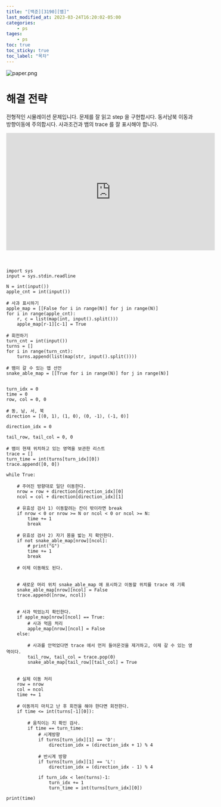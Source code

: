 ```yaml
---
title: "[백준][3190][뱀]"
last_modified_at: 2023-03-24T16:20:02-05:00
categories:
    - ps
tages:
    - ps
toc: true
toc_sticky: true
toc_label: "목차"
---
```


![paper.png](../../../image/ps.png)

# 해결 전략

전형적인 시뮬레이션 문제입니다. 문제를 잘 읽고 step 을 구현합시다. 동서남북 이동과 방향이동에 주의합시다. 사과조건과 뱀의 trace 를 잘 표시해야 합니다.


<iframe width="560" height="315" src="https://www.youtube.com/embed/afC0h53Ib1o" title="YouTube video player" frameborder="0" allow="accelerometer; autoplay; clipboard-write; encrypted-media; gyroscope; picture-in-picture; web-share" allowfullscreen></iframe>




<br>
<br>
<br>



```
import sys
input = sys.stdin.readline

N = int(input())
apple_cnt = int(input())

# 사과 표시하기
apple_map = [[False for i in range(N)] for j in range(N)]
for i in range(apple_cnt):
    r, c = list(map(int, input().split()))
    apple_map[r-1][c-1] = True

# 회전하기
turn_cnt = int(input())
turns = []
for i in range(turn_cnt):
    turns.append(list(map(str, input().split())))

# 뱀이 갈 수 있는 맵 선언
snake_able_map = [[True for i in range(N)] for j in range(N)]


turn_idx = 0
time = 0
row, col = 0, 0

# 동, 남, 서, 북
direction = [(0, 1), (1, 0), (0, -1), (-1, 0)]

direction_idx = 0

tail_row, tail_col = 0, 0

# 뱀이 현재 위치하고 있는 영역을 보관한 리스트
trace = []
turn_time = int(turns[turn_idx][0])
trace.append([0, 0])

while True:

    # 주어진 방향대로 일단 이동한다.
    nrow = row + direction[direction_idx][0]
    ncol = col + direction[direction_idx][1]

    # 유효성 검사 1) 이동할려는 칸이 밖이라면 break
    if nrow < 0 or nrow >= N or ncol < 0 or ncol >= N:
        time += 1
        break

    # 유효성 검사 2) 자기 몸을 밟는 지 확인한다.
    if not snake_able_map[nrow][ncol]:
        # print("G")
        time += 1
        break

    # 이제 이동해도 된다.


    # 새로운 머리 위치 snake_able_map 에 표시하고 이동할 위치를 trace 에 기록
    snake_able_map[nrow][ncol] = False
    trace.append([nrow, ncol])


    # 사과 먹었는지 확인한다.
    if apple_map[nrow][ncol] == True:
        # 사과 먹음 처리
        apple_map[nrow][ncol] = False
    else:

        # 사과를 안먹었다면 trace 에서 먼저 들어온것을 제거하고, 이제 갈 수 있는 영역이다.
        tail_row, tail_col = trace.pop(0)
        snake_able_map[tail_row][tail_col] = True


    # 실제 이동 처리
    row = nrow
    col = ncol
    time += 1

    # 이동까지 마치고 난 후 회전을 해야 한다면 회전한다.
    if time <= int(turns[-1][0]):

        # 움직이는 지 확인 검사.
        if time == turn_time:
            # 시계방향
            if turns[turn_idx][1] == 'D':
                direction_idx = (direction_idx + 1) % 4

            # 반시계 방향
            if turns[turn_idx][1] == 'L':
                direction_idx = (direction_idx - 1) % 4

            if turn_idx < len(turns)-1:
                turn_idx += 1
                turn_time = int(turns[turn_idx][0])

print(time)
```